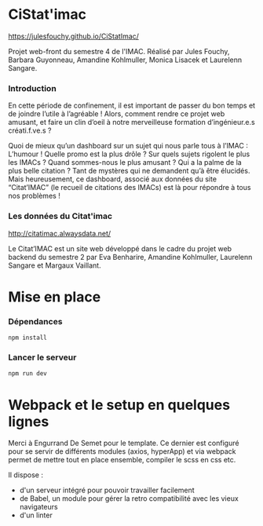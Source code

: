 # CiStat'imac

https://julesfouchy.github.io/CiStatImac/

Projet web-front du semestre 4 de l'IMAC.
Réalisé par Jules Fouchy, Barbara Guyonneau, Amandine Kohlmuller, Monica Lisacek et Laurelenn Sangare.

### Introduction

En cette période de confinement, il est important de passer du bon temps et de joindre l’utile à l’agréable ! Alors, comment rendre ce projet web amusant, et faire un clin d’oeil à notre merveilleuse formation d’ingénieur.e.s créati.f.ve.s ? 

Quoi de mieux qu’un dashboard sur un sujet qui nous parle tous à l’IMAC : L’humour !  Quelle promo est la plus drôle ? Sur quels sujets rigolent le plus les IMACs ? Quand sommes-nous le plus amusant ? Qui a la palme de la plus belle citation ? Tant de mystères qui ne demandent qu’à être élucidés. Mais heureusement, ce dashboard, associé aux données du site “Citat’IMAC” (le recueil de citations des IMACs) est là pour répondre à tous nos problèmes !

### Les données du Citat'imac

http://citatimac.alwaysdata.net/

Le Citat’IMAC est un site web développé dans le cadre du projet web backend du semestre 2 par Eva Benharire, Amandine Kohlmuller, Laurelenn Sangare et Margaux Vaillant.



# Mise en place

### Dépendances

```
npm install
```

### Lancer le serveur

```
npm run dev
```

# Webpack et le setup en quelques lignes

Merci à Engurrand De Semet pour le template. Ce dernier est configuré pour se servir de différents modules (axios, hyperApp) et via webpack permet de mettre tout en place ensemble, compiler le scss en css etc.

Il dispose :
- d'un serveur intégré pour pouvoir travailler facilement
- de Babel, un module pour gérer la retro compatibilité avec les vieux navigateurs
- d'un linter
